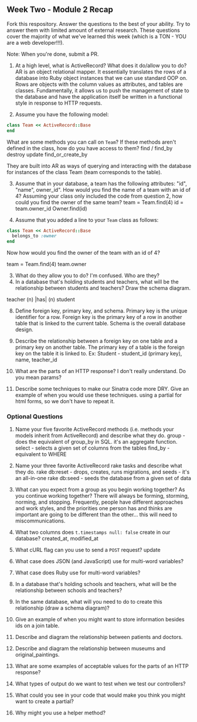 ## Week Two - Module 2 Recap

Fork this respository. Answer the questions to the best of your ability. Try to answer them with limited amount of external research. These questions cover the majority of what we've learned this week (which is a TON - YOU are a web developer!!!). 

Note: When you're done, submit a PR. 

1. At a high level, what is ActiveRecord? What does it do/allow you to do?
AR is an object relational mapper. It essentially translates the rows of a database into Ruby object instances that we can use standard OOP on. Rows are objects with the column values as attributes, and tables are classes. Fundamentally, it allows us to push the management of state to the database and have the application itself be written in a functional style in response to HTTP requests.

2. Assume you have the following model:

```ruby
class Team << ActiveRecord::Base
end
```

What are some methods you can call on `Team`? If these methods aren't defined in the class, how do you have access to them?
find / find_by
destroy
update
find_or_create_by

They are built into AR as ways of querying and interacting with the database for instances of the class Team (team corresponds to the table). 

3. Assume that in your database, a team has the following attributes: "id", "name", owner_id". How would you find the name of a team with an id of 4? Assuming your class only included the code from question 2, how could you find the owner of the same team?
team = Team.find(4)
id = team.owner_id
Owner.find(id)

4. Assume that you added a line to your `Team` class as follows:

```ruby
class Team << ActiveRecord::Base
  belongs_to :owner
end
```

Now how would you find the owner of the team with an id of 4?

team = Team.find(4)
team.owner

3. What do they allow you to do?
I'm confused. Who are they?
7. In a database that's holding students and teachers, what will be the relationship between students and teachers? Draw the schema diagram.

teacher (n) |has| (n) student

8. Define foreign key, primary key, and schema.
Primary key is the unique identifier for a row. 
Foreign key is the primary key of a row in another table that is linked to the current table.
Schema is the overall database design.

9. Describe the relationship between a foreign key on one table and a primary key on another table.
The primary key of a table is the foreign key on the table it is linked to. Ex: Student - student_id (primary key), name, teacher_id

10. What are the parts of an HTTP response?
I don't really understand. Do you mean params? 

11. Describe some techniques to make our Sinatra code more DRY. Give an example of when you would use these techniques.
using a partial for html forms, so we don't have to repeat it.


### Optional Questions

1. Name your five favorite ActiveRecord methods (i.e. methods your models inherit from ActiveRecord) and describe what they do.
group - does the equivalent of group_by in SQL. it's an aggregate function.
select - selects a given set of columns from the tables
find_by - equivalent to WHERE 
2. Name your three favorite ActiveRecord rake tasks and describe what they do.
rake db:reset - drops, creates, runs migrations, and seeds - it's an all-in-one
rake db:seed - seeds the database from a given set of data

4. What can you expect from a group as you begin working together? As you continue working together?
There will always be forming, storming, norming, and stopping. 
Frequently, people have different approaches and work styles, and the priorities one person has and thinks are important are going to be different than the other... this will need to miscommunications. 

5. What two columns does `t.timestamps null: false` create in our database?
created_at, modified_at
6. What cURL flag can you use to send a `POST` request?
update
7. What case does JSON (and JavaScript) use for multi-word variables?
8. What case does Ruby use for multi-word variables?
9. In a database that's holding schools and teachers, what will be the relationship between schools and teachers?
10. In the same database, what will you need to do to create this relationship (draw a schema diagram)?
11. Give an example of when you might want to store information besides ids on a join table.
12. Describe and diagram the relationship between patients and doctors.
13. Describe and diagram the relationship between museums and original_paintings.
14. What are some examples of acceptable values for the parts of an HTTP response?
15. What types of output do we want to test when we test our controllers?
16. What could you see in your code that would make you think you might want to create a partial?
17. Why might you use a helper method?
